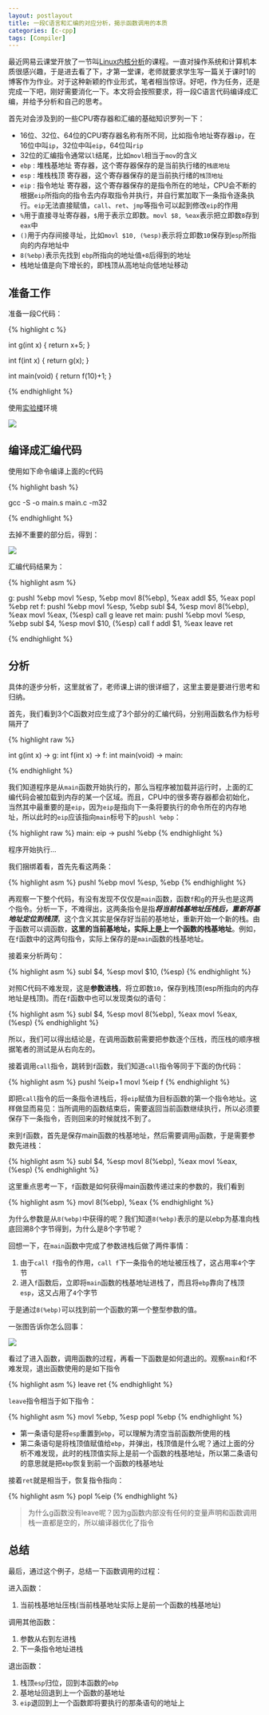 ```yaml
---
layout: postlayout
title: 一段C语言和汇编的对应分析，揭示函数调用的本质
categories: [c-cpp]
tags: [Compiler]
---
```


最近网易云课堂开放了一节叫[Linux内核分析](http://mooc.study.163.com/course/USTC-1000029000#/info)的课程。一直对操作系统和计算机本质很感兴趣，于是进去看了下，才第一堂课，老师就要求学生写一篇关于课时1的博客作为作业。对于这种新颖的作业形式，笔者相当惊讶。好吧，作为任务，还是完成一下吧，刚好需要消化一下。本文将会按照要求，将一段C语言代码编译成汇编，并给予分析和自己的思考。

首先对会涉及到的一些CPU寄存器和汇编的基础知识罗列一下：

- 16位、32位、64位的CPU寄存器名称有所不同，比如指令地址寄存器`ip`，在16位中叫`ip`，32位中叫`eip`，64位叫`rip`
- 32位的汇编指令通常以`l`结尾，比如`movl`相当于`mov`的含义
- `ebp` : 堆栈基地址 寄存器，这个寄存器保存的是当前执行绪的`栈底地址`
- `esp` : 堆栈栈顶 寄存器，这个寄存器保存的是当前执行绪的`栈顶地址`
- `eip` : 指令地址 寄存器，这个寄存器保存的是指令所在的地址，CPU会不断的根据`eip`所指向的指令去内存取指令并执行，并自行累加取下一条指令逐条执行。`eip`无法直接赋值，`call`、`ret`、`jmp`等指令可以起到修改`eip`的作用
- `%`用于直接寻址寄存器，`$`用于表示立即数。`movl $8, %eax`表示把立即数`8`存到`eax`中
- `()`用于内存间接寻址，比如`movl $10, (%esp)`表示将立即数`10`保存到`esp`所指向的内存地址中
- `8(%ebp)`表示先找到 `ebp`所指向的地址值`+8`后得到的地址
- 栈地址值是向下增长的，即栈顶从高地址向低地址移动

## 准备工作

准备一段C代码：

{% highlight c %}

int g(int x)
{
    return x+5;
}

int f(int x)
{
    return g(x);
}

int main(void)
{
    return f(10)+1;
}

{% endhighlight %}

使用[实验楼](http://www.shiyanlou.com/courses/195)环境

![](http://simplecloud.qiniudn.com/8f46aade4074847faf543a5848816ef3)


## 编译成汇编代码

使用如下命令编译上面的c代码

{% highlight bash %}

gcc -S -o main.s main.c -m32

{% endhighlight %}

去掉不重要的部分后，得到：

![](http://simplecloud.qiniudn.com/f2d2dfb5a1528d13a816ad17f7213ea4)

汇编代码结果为：

{% highlight asm %}

g:
	pushl	%ebp
	movl	%esp, %ebp
	movl	8(%ebp), %eax
	addl	$5, %eax
	popl	%ebp
	ret
f:
	pushl	%ebp
	movl	%esp, %ebp
	subl	$4, %esp
	movl	8(%ebp), %eax
	movl	%eax, (%esp)
	call	g
	leave
	ret
main:
	pushl	%ebp
	movl	%esp, %ebp
	subl	$4, %esp
	movl	$10, (%esp)
	call	f
	addl	$1, %eax
	leave
	ret

{% endhighlight %}

## 分析

具体的逐步分析，这里就省了，老师课上讲的很详细了，这里主要是要进行思考和归纳。

首先，我们看到3个C函数对应生成了3个部分的汇编代码，分别用函数名作为标号隔开了

{% highlight raw %}

int g(int x) -> g:
int f(int x) -> f:
int main(void) -> main:

{% endhighlight %}

我们知道程序是从`main`函数开始执行的，那么当程序被加载并运行时，上面的汇编代码会被加载到内存的某一个区域。而且，CPU中的很多寄存器都会初始化，当然其中最重要的是`eip`，因为`eip`是指向下一条将要执行的命令所在的内存地址，所以此时的`eip`应该指向`main`标号下的`pushl %ebp`：

{% highlight raw %}
main:
eip ->  pushl %ebp
{% endhighlight %}


程序开始执行...

我们捆绑着看，首先先看这两条：

{% highlight asm %}
pushl	%ebp
movl	%esp, %ebp
{% endhighlight %}


再观察一下整个代码，有没有发现不仅仅是`main`函数，函数`f`和`g`的开头也是这两个指令。分析一下，不难得出，这两条指令是指***将当前栈基地址压栈后，重新将基地址定位到栈顶***，这个含义其实是保存好当前的基地址，重新开始一个新的栈。由于函数可以调函数，**这里的当前基地址，实际上是上一个函数的栈基地址**。例如，在`f`函数中的这两句指令，实际上保存的是`main`函数的栈基地址。

接着来分析两句：

{% highlight asm %}
subl	$4, %esp
movl	$10, (%esp)
{% endhighlight %}


对照C代码不难发现，这是**参数进栈**，将立即数`10`，保存到栈顶(esp所指向的内存地址是栈顶)。而在`f`函数中也可以发现类似的语句：

{% highlight asm %}
subl	$4, %esp
movl	8(%ebp), %eax
movl	%eax, (%esp)
{% endhighlight %}

所以，我们可以得出结论是，在调用函数前需要把参数逐个压栈，而压栈的顺序根据笔者的测试是从右向左的。

接着调用`call`指令，跳转到`f`函数，我们知道`call`指令等同于下面的伪代码：

{% highlight asm %}
pushl %eip+1
movl %eip f
{% endhighlight %}

即把`call`指令的后一条指令进栈后，将`eip`赋值为目标函数的第一个指令地址。这样做显而易见：当所调用的函数结束后，需要返回当前函数继续执行，所以必须要保存下一条指令，否则回来的时候就找不到了。

来到`f`函数，首先是保存main函数的栈基地址，然后需要调用`g`函数，于是需要参数先进栈：

{% highlight asm %}
subl	$4, %esp
movl	8(%ebp), %eax
movl	%eax, (%esp)
{% endhighlight %}

这里重点思考一下，`f`函数是如何获得main函数传递过来的参数的，我们看到

{% highlight asm %}
movl	8(%ebp), %eax
{% endhighlight %}

为什么参数是从`8(%ebp)`中获得的呢？我们知道`8(%ebp)`表示的是以ebp为基准向栈底回溯8个字节得到，为什么是8个字节呢？

回想一下，在`main`函数中完成了参数进栈后做了两件事情：

1. 由于`call f`指令的作用，`call f`下一条指令的地址被压栈了，这占用率`4`个字节
2. 进入`f`函数后，立即将`main`函数的栈基地址进栈了，而且将`ebp`靠向了栈顶`esp`，这又占用了`4`个字节

于是通过`8(%ebp)`可以找到前一个函数的第一个整型参数的值。

一张图告诉你怎么回事：

![](http://pchou.qiniudn.com/c-and-asm-01.png)

看过了进入函数，调用函数的过程，再看一下函数是如何退出的。观察`main`和`f`不难发现，退出函数使用的是如下指令

{% highlight asm %}
leave
ret
{% endhighlight %}

`leave`指令相当于如下指令：

{% highlight asm %}
movl	%ebp, %esp
popl	%ebp
{% endhighlight %}

- 第一条语句是将`esp`重置到`ebp`，可以理解为清空当前函数所使用的栈
- 第二条语句是将栈顶值赋值给`ebp`，并弹出，栈顶值是什么呢？通过上面的分析不难发现，此时的栈顶值实际上是前一个函数的栈基地址，所以第二条语句的意思就是把`ebp`恢复到前一个函数的栈基地址

接着`ret`就是相当于，恢复指令指向：

{% highlight asm %}
popl %eip
{% endhighlight %}

> 为什么g函数没有leave呢？因为g函数内部没有任何的变量声明和函数调用栈一直都是空的，所以编译器优化了指令


## 总结

最后，通过这个例子，总结一下函数调用的过程：

进入函数：

1. 当前栈基地址压栈(当前栈基地址实际上是前一个函数的栈基地址)

调用其他函数：

1. 参数从右到左进栈
2. 下一条指令地址进栈

退出函数：

1. 栈顶`esp`归位，回到本函数的`ebp`
2. 基地址回退到上一个函数的基地址
3. `eip`退回到上一个函数即将要执行的那条语句的地址上